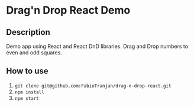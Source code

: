 # Drag'n Drop React Demo

## Description

Demo app using React and React DnD libraries. Drag and Drop numbers to even and odd squares.

## How to use

1) ```git clone git@github.com:FabioTranjan/drag-n-drop-react.git```
2) ```npm install```
3) ```npm start```
